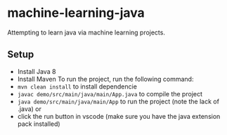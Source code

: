 # machine-learning-java
Attempting to learn java via machine learning projects.

## Setup
- Install Java 8
- Install Maven
To run the project, run the following command:
- `mvn clean install` to install dependencie
- `javac demo/src/main/java/main/App.java` to compile the project
- `java demo/src/main/java/main/App` to run the project (note the lack of .java)
or 
- click the run button in vscode (make sure you have the java extension pack installed)
